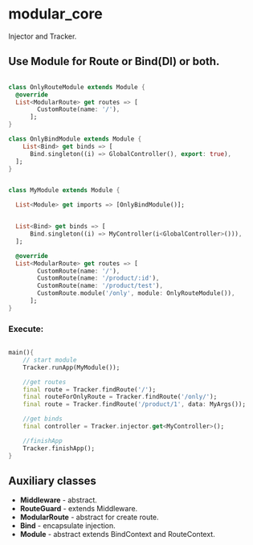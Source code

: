 # modular_core

Injector and Tracker.

## Use Module for Route or Bind(DI) or both.

```dart

class OnlyRouteModule extends Module {
  @override
  List<ModularRoute> get routes => [
        CustomRoute(name: '/'),
      ];
}

class OnlyBindModule extends Module {
    List<Bind> get binds => [
      Bind.singleton((i) => GlobalController(), export: true),
  ];
}


class MyModule extends Module {

  List<Module> get imports => [OnlyBindModule()];


  List<Bind> get binds => [
      Bind.singleton((i) => MyController(i<GlobalController>())),
  ];

  @override
  List<ModularRoute> get routes => [
        CustomRoute(name: '/'),
        CustomRoute(name: '/product/:id'),
        CustomRoute(name: '/product/test'),
        CustomRoute.module('/only', module: OnlyRouteModule()),
      ];
}


```
### Execute:

```dart 

main(){
    // start module
    Tracker.runApp(MyModule());

    //get routes
    final route = Tracker.findRoute('/');
    final routeForOnlyRoute = Tracker.findRoute('/only/');
    final route = Tracker.findRoute('/product/1', data: MyArgs());

    //get binds
    final controller = Tracker.injector.get<MyController>();

    //finishApp
    Tracker.finishApp();
}

```

## Auxiliary classes

- **Middleware** - abstract.
- **RouteGuard** - extends Middleware.
- **ModularRoute** - abstract for create route.
- **Bind** - encapsulate injection.
- **Module** - abstract extends BindContext and RouteContext. 

